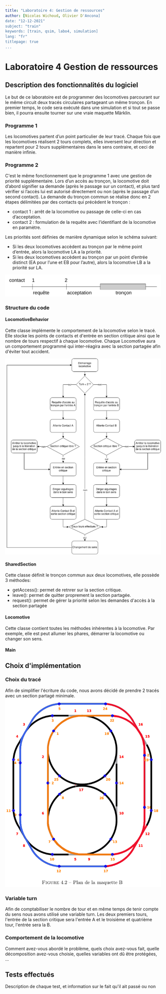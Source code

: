 ```yaml
---
title: "Laboratoire 4: Gestion de ressources"
author: [Nicolas Wichoud, Olivier D'Ancona]
date: "12-12-2021"
subject: "train"
keywords: [train, qsim, labo4, simulation]
lang: "fr"
titlepage: true
...
```


# Laboratoire 4 Gestion de ressources

## Description des fonctionnalités du logiciel

Le but de ce laboratoire est de programmer des locomotives parcourant sur le même circuit deux tracés circulaires partageant un même tronçon. En premier temps, le code sera exécuté dans une simulation et si tout se passe bien, il pourra ensuite tourner sur une vraie maquette Märklin. 

### Programme 1 

Les locomotives partent d’un point particulier de leur tracé. Chaque fois que les locomotives réalisent 2 tours complets, elles inversent leur direction et repartent pour 2 tours supplémentaires dans le sens contraire, et ceci de manière infinie.

### Programme 2

C'est le même fonctionnement que le programme 1 avec une gestion de priorité supplémentaire. Lors d’un accès au tronçon, la locomotive doit d’abord signifier sa demande (après le passage sur un contact), et plus tard vérifier si l’accès lui est autorisé directement ou non (après le passage d’un second contact). La demande du tronçon commun se réalise donc en 2 étapes délimitées par des contacts qui précèdent le tronçon :

- contact 1 : arrêt de la locomotive ou passage de celle-ci en cas d’acceptation.
- contact 2 : formulation de la requête avec l’identifiant de la locomotive en paramètre.

Les priorités sont définies de manière dynamique selon le schéma suivant:

- Si les deux locomotives accèdent au tronçon par le même point d’entrée, alors la locomotive LA a la priorité.
- Si les deux locomotives accèdent au tronçon par un point d’entrée distinct (EA pour l’une et EB pour l’autre), alors la locomotive LB a la priorité sur LA.

![point de contact](tracé.png)

### Structure du code

#### LocomotiveBehavior

Cette classe implémente le comportement de la locomotive selon le tracé. Elle stocke les points de contacts et d'entrée en section critique ainsi que le nombre de tours respectif à chaque locomotive. Chaque Locomotive aura un comportement programmé qui inter-réagira avec la section partagée afin d'éviter tout accident. 

![diagramme du comportement](loco_behavior.png)

#### SharedSection

Cette classe définit le tronçon commun aux deux locomotives, elle possède 3 méthodes:
- getAccess(): permet de retnrer sur la section critique. 
- leave(): permet de quitter proprement la section partagée.
- request(): permet de gérer la priorité selon les demandes d'accès à la section partagée

#### Locomotive

Cette classe contient toutes les méthodes inhérentes à la locomotive. Par exemple, elle est peut allumer les phares, démarrer la locomotive ou changer son sens. 
#### Main
## Choix d'implémentation

### Choix du tracé

Afin de simplifier l'écriture du code, nous avons décidé de prendre 2 tracés avec un section partagé minimale.
![Tracé des deux locomotives](maquetteB_path.png)

### Variable turn

Afin de comptabiliser le nombre de tour et en même temps de tenir compte du sens nous avons utilisé une variable turn. Les deux premiers tours, l'entrée de la section critique sera l'entrée A et le troisième et quatrième tour, l'entrée sera la B.

### Comportement de la locomotive

Comment avez-vous abordé le problème, quels choix avez-vous fait, quelle 
décomposition avez-vous choisie, quelles variables ont dû être protégées, ...



## Tests effectués


Description de chaque test, et information sur le fait qu'il ait passé ou non
